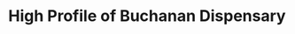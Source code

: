 ---
title: "High Profile of Buchanan Dispensary"
url: /buchanan/high-profile-of-buchanan-dispensary/
shop: cannabis
---